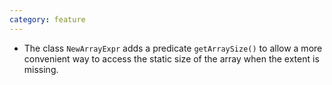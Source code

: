 ```yaml
---
category: feature
---
```

* The class `NewArrayExpr` adds a predicate `getArraySize()` to allow a more convenient way to access the static size of the array when the extent is missing.
